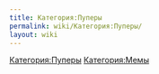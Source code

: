 ```yaml
---
title: Категория:Пуперы
permalink: wiki/Категория:Пуперы/
layout: wiki
---
```


[Категория:Пуперы](Категория:Пуперы "wikilink")
[Категория:Мемы](Категория:Мемы "wikilink")
